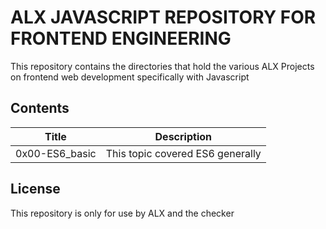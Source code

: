 # ALX JAVASCRIPT REPOSITORY FOR FRONTEND ENGINEERING

This repository contains the directories that hold the various ALX Projects on frontend web development specifically with Javascript

## Contents

|Title|Description|
|-----|-----------|
|0x00-ES6_basic|This topic covered ES6 generally|




## License

This repository is only for use by ALX and the checker